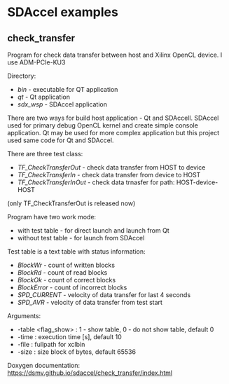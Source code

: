 # SDAccel examples

## check_transfer

Program for check data transfer between host and Xilinx OpenCL device. I use ADM-PCIe-KU3 
  
Directory:
* *bin* - executable for QT application
* *qt*  - Qt application
* *sdx_wsp* - SDAccel application


There are two ways for build host application - Qt and SDAccell.
SDAccel used for primary debug OpenCL kernel and create simple console application.
Qt may be used for more complex application but this project used same code for Qt and SDAccel.

There are three test class:
* *TF_CheckTransferOut* - check data transfer from HOST to device
* *TF_CheckTransferIn*  - check data transfer from device to HOST
* *TF_CheckTransferInOut* - check data trnasfer for path: HOST-device-HOST

(only TF_CheckTransferOut is released now)

Program have two work mode:
* with test table	- for direct launch and launch from Qt 
* without test table	- for launch from SDAccel 

Test table is a text table with status information:
* *BlockWr* - count of written blocks
* *BlockRd* - count of read blocks
* *BlockOk* - count of correct blocks
* *BlockError* - count of incorrect blocks
* *SPD_CURRENT* - velocity of data transfer for last 4 seconds
* *SPD_AVR* - velocity of data transfer from test start

Arguments:
* -table  <flag_show>	: 1 - show table, 0 -	do not show table, default 0
* -time   <time> 	: execution time [s], default 10
* -file	  <fullpath>	: fullpath for xclbin 
* -size   <size>	: size block of bytes, default 65536

Doxygen documentation: https://dsmv.github.io/sdaccel/check_transfer/index.html



